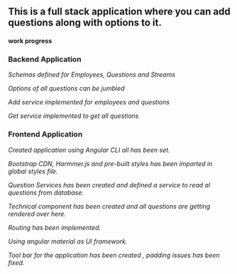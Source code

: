 ## This is a full stack application where you can add questions along with options to it.

#### work progress

###                                    Backend Application ###

*Schemas defined for Employees, Questions and Streams*

*Options of all questions can be jumbled*

*Add service implemented for employees and questions*

*Get service implemented to get all questions*

###                                    Frontend Application ###

*Created application using Angular CLI all has been set.*

*Bootstrap CDN, Harmmer.js and pre-built styles has been imported in global styles file.*

*Question Services has been created and defined a service to read al questions from database.*

*Technical component has been created and all questions are getting rendered over here.*

*Routing has been implemented.*

*Using angular material as UI framework.*

*Tool bar for the application has been created , padding issues has been fixed.*